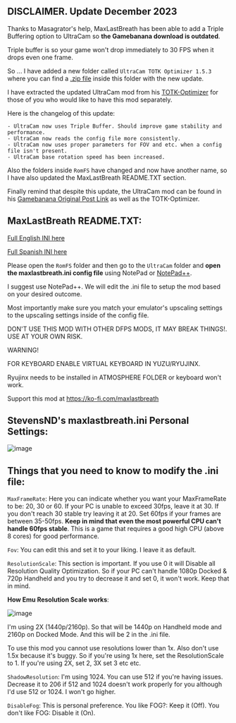 ## DISCLAIMER. Update December 2023

Thanks to Masagrator's help, MaxLastBreath has been able to add a Triple Buffering option to UltraCam so **the Gamebanana download is outdated**.

Triple buffer is so your game won't drop immediately to 30 FPS when it drops even one frame.

So ... I have added a new folder called `UltraCam TOTK Optimizer 1.5.3` where you can find a [.zip file](https://github.com/StevensND/switch-port-mods/tree/main/The%20Legend%20of%20Zelda%20Tears%20of%20the%20Kingdom/%5B0100F2C0115B6000%5D/1.2.1/Mods/MaxLastBreath%20UltraCam/UltraCam%20TOTK%20Optimizer%201.5.3) inside this folder with the new update. 

I have extracted the updated UltraCam mod from his [TOTK-Optimizer](https://github.com/MaxLastBreath/TOTK-mods/releases) for those of you who would like to have this mod separately.

Here is the changelog of this update:

```
- UltraCam now uses Triple Buffer. Should improve game stability and performance.
- UltraCam now reads the config file more consistently.
- UltraCam now uses proper parameters for FOV and etc. when a config file isn't present.
- UltraCam base rotation speed has been increased.
```
Also the folders inside `RomFS` have changed and now have another name, so I have also updated the MaxLastBreath README.TXT section.

Finally remind that despite this update, the UltraCam mod can be found in his [Gamebanana Original Post Link](https://gamebanana.com/mods/480138) as well as the TOTK-Optimizer.

## MaxLastBreath README.TXT:

[Full English INI here](https://github.com/StevensND/switch-port-mods/blob/main/The%20Legend%20of%20Zelda%20Tears%20of%20the%20Kingdom/%5B0100F2C0115B6000%5D/1.2.1/Mods/MaxLastBreath%20UltraCam/UltraCam%20TOTK%20Optimizer%201.5.3/INI%20File%20Info/English.md)

[Full Spanish INI here](https://github.com/StevensND/switch-port-mods/blob/main/The%20Legend%20of%20Zelda%20Tears%20of%20the%20Kingdom/%5B0100F2C0115B6000%5D/1.2.1/Mods/MaxLastBreath%20UltraCam/UltraCam%20TOTK%20Optimizer%201.5.3/INI%20File%20Info/Spanish%20(Espa%C3%B1ol).md)

Please open the `RomFS` folder and then go to the `UltraCam` folder and **open the maxlastbreath.ini config file** using NotePad or [NotePad++](https://notepad-plus-plus.org/downloads/).

I suggest use NotePad++. We will edit the .ini file to setup the mod based on your desired outcome.

Most importantly make sure you match your emulator's upscaling settings to the upscaling settings inside of the config file.

DON'T USE THIS MOD WITH OTHER DFPS MODS, IT MAY BREAK THINGS!. USE AT YOUR OWN RISK.

WARNING!

FOR KEYBOARD ENABLE VIRTUAL KEYBOARD IN YUZU/RYUJINX.

Ryujinx needs to be installed in ATMOSPHERE FOLDER or keyboard won't work.

Support this mod at https://ko-fi.com/maxlastbreath

## StevensND's maxlastbreath.ini Personal Settings:

![image](https://i.imgur.com/ygZPN8S.png)

## Things that you need to know to modify the .ini file:

`MaxFrameRate`: Here you can indicate whether you want your MaxFrameRate to be: 20, 30 or 60. If your PC is unable to exceed 30fps, leave it at 30. If you don't reach 30 stable try leaving it at 20. Set 60fps if your frames are between 35-50fps. **Keep in mind that even the most powerful CPU can't handle 60fps stable**. This is a game that requires a good high CPU (above 8 cores) for good performance.

`Fov`: You can edit this and set it to your liking. I leave it as default.

`ResolutionScale`: This section is important. If you use 0 it will Disable all Resolution Quality Optimization. So if your PC can't handle 1080p Docked & 720p Handheld and you try to decrease it and set 0, it won't work. Keep that in mind.

**How Emu Resolution  Scale works**:

![image](https://i.imgur.com/n4BlNHz.png)

I'm using 2X (1440p/2160p). So that will be 1440p on Handheld mode and 2160p on Docked Mode. And this will be 2 in the .ini file.

To use this mod you cannot use resolutions lower than 1x. Also don't use 1.5x because it's buggy. So if you're using 1x here, set the ResolutionScale to 1. If you're using 2X, set 2, 3X set 3 etc etc.

`ShadowResolution`: I'm using 1024. You can use 512 if you're having issues. Decrease it to 206 if 512 and 1024 doesn't work properly for you although I'd use 512 or 1024. I won't go higher.

`DisableFog`: This is personal preference. You like FOG?: Keep it (Off). You don't like FOG: Disable it (On).